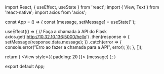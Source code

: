 import React, { useEffect, useState } from 'react';
import { View, Text } from 'react-native';
import axios from 'axios';

const App = () => {
  const [message, setMessage] = useState('');

  useEffect(() => {
    // Faça a chamada à API do Flask
    axios.get('http://10.32.10.136:5000/hello')
      .then(response => {
        setMessage(response.data.message);
      })
      .catch(error => {
        console.error("Erro ao fazer a chamada para a API", error);
      });
  }, []);

  return (
    <View style={{ padding: 20 }}>
      <Text>{message}</Text>
    </View>
  );
}

export default App;

